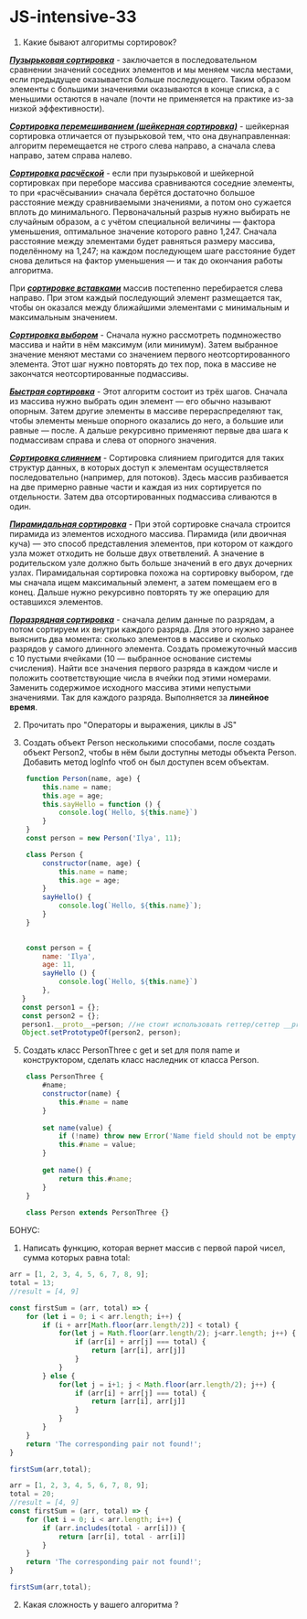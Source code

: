 # JS-intensive-33

1) Какие бывают алгоритмы сортировок?


***<u>Пузырьковая сортировка</u>*** - заключается в последовательном сравнении значений соседних элементов и мы меняем
числа местами, если предыдущее оказывается больше последующего. Таким образом элементы с большими
значениями оказываются в конце списка, а с меньшими остаются в начале (почти не применяется на практике
из-за низкой эффективности).


***<u>Сортировка перемешиванием (шейкерная сортировка)</u>*** - шейкерная сортировка отличается от пузырьковой тем,
что она двунаправленная: алгоритм перемещается не строго слева направо, а сначала слева направо, затем
справа налево.


***<u>Сортировка расчёской</u>*** - если при пузырьковой и шейкерной сортировках при переборе массива сравниваются
соседние элементы, то при «расчёсывании» сначала берётся достаточно большое расстояние между сравниваемыми
значениями, а потом оно сужается вплоть до минимального. Первоначальный разрыв нужно выбирать не случайным
образом, а с учётом специальной величины — фактора уменьшения, оптимальное значение которого равно 1,247.
Сначала расстояние между элементами будет равняться размеру массива, поделённому на 1,247; на каждом последующем
шаге расстояние будет снова делиться на фактор уменьшения — и так до окончания работы алгоритма.


При ***<u>сортировке вставками</u>*** массив постепенно перебирается слева направо. При этом каждый последующий элемент
размещается так, чтобы он оказался между ближайшими элементами с минимальным и максимальным значением.


***<u>Сортировка выбором</u>*** - Сначала нужно рассмотреть подмножество массива и найти в нём максимум (или минимум).
Затем выбранное значение меняют местами со значением первого неотсортированного элемента. Этот шаг нужно
повторять до тех пор, пока в массиве не закончатся неотсортированные подмассивы.


***<u>Быстрая сортировка</u>*** - Этот алгоритм состоит из трёх шагов. Сначала из массива нужно выбрать один элемент — его
обычно называют опорным. Затем другие элементы в массиве перераспределяют так, чтобы элементы меньше опорного
оказались до него, а большие или равные — после. А дальше рекурсивно применяют первые два шага к подмассивам
справа и слева от опорного значения.


***<u>Сортировка слиянием</u>*** - Сортировка слиянием пригодится для таких структур данных, в которых доступ к элементам
осуществляется последовательно (например, для потоков). Здесь массив разбивается на две примерно равные части
и каждая из них сортируется по отдельности. Затем два отсортированных подмассива сливаются в один.


***<u>Пирамидальная сортировка</u>*** - При этой сортировке сначала строится пирамида из элементов исходного массива.
Пирамида (или двоичная куча) — это способ представления элементов, при котором от каждого узла может отходить
не больше двух ответвлений. А значение в родительском узле должно быть больше значений в его двух дочерних узлах.
Пирамидальная сортировка похожа на сортировку выбором, где мы сначала ищем максимальный элемент, а затем помещаем
его в конец. Дальше нужно рекурсивно повторять ту же операцию для оставшихся элементов.

***<u>Поразрядная сортировка</u>*** - сначала делим данные по разрядам, а потом сортируем их внутри каждого разряда.
Для этого нужно заранее выяснить два момента: сколько элементов в массиве и сколько разрядов у самого длинного
элемента. Создать промежуточный массив с 10 пустыми ячейками (10 — выбранное основание системы счисления).
Найти все значения первого разряда в каждом числе и положить соответствующие числа в ячейки под этими номерами.
Заменить содержимое исходного массива этими непустыми значениями. Так для каждого разряда. Выполняется за
**линейное время**.

2) Прочитать про "Операторы и выражения, циклы в JS"

3) Создать объект Person несколькими способами, после создать объект Person2, чтобы в нём были доступны методы объекта Person. Добавить метод logInfo чтоб он был доступен всем объектам.
```js
    function Person(name, age) {
        this.name = name;
        this.age = age;
        this.sayHello = function () {
            console.log(`Hello, ${this.name}`)
        }
    }
    const person = new Person('Ilya', 11);
```
```js
    class Person {
        constructor(name, age) {
            this.name = name;
            this.age = age;
        }
        sayHello() {
            console.log(`Hello, ${this.name}`);
        }
    }
    
```

```js
    const person = {
        name: 'Ilya',
        age: 11,
        sayHello () {
            console.log(`Hello, ${this.name}`)
        },
   }
   const person1 = {};
   const person2 = {};
   person1.__proto__=person; //не стоит использовать геттер/сеттер __proto__
   Object.setPrototypeOf(person2, person);

```

5) Создать класс PersonThree c get и set для поля name и конструктором, сделать класс наследник от класса Person.
```js
    class PersonThree {
        #name;
        constructor(name) {
            this.#name = name
        }
        
        set name(value) {
            if (!name) throw new Error('Name field should not be empty!');
            this.#name = value;
        }
        
        get name() {
            return this.#name;
        }
    }
    
    class Person extends PersonThree {}

```

БОНУС:
1) Написать функцию, которая вернет массив с первой парой чисел, сумма которых равна total:
```js
arr = [1, 2, 3, 4, 5, 6, 7, 8, 9];
total = 13;
//result = [4, 9]

const firstSum = (arr, total) => {
    for (let i = 0; i < arr.length; i++) {
        if (i + arr[Math.floor(arr.length/2)] < total) {
            for(let j = Math.floor(arr.length/2); j<arr.length; j++) {
                if (arr[i] + arr[j] === total) {
                    return [arr[i], arr[j]]
                }
            }
        } else {
            for(let j = i+1; j < Math.floor(arr.length/2); j++) {
                if (arr[i] + arr[j] === total) {
                    return [arr[i], arr[j]]
                }
            }
        }
    }
    return 'The corresponding pair not found!';
}

firstSum(arr,total);
```

```js
arr = [1, 2, 3, 4, 5, 6, 7, 8, 9];
total = 20;
//result = [4, 9]
const firstSum = (arr, total) => {
    for (let i = 0; i < arr.length; i++) {
        if (arr.includes(total - arr[i])) {
            return [arr[i], total - arr[i]]
        }
    }
    return 'The corresponding pair not found!';
}

firstSum(arr,total);
```
2) Какая сложность у вашего алгоритма ?
